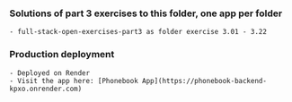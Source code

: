 ### Solutions of part 3 exercises to this folder, one app per folder
    - full-stack-open-exercises-part3 as folder exercise 3.01 - 3.22

### Production deployment
    - Deployed on Render
    - Visit the app here: [Phonebook App](https://phonebook-backend-kpxo.onrender.com)